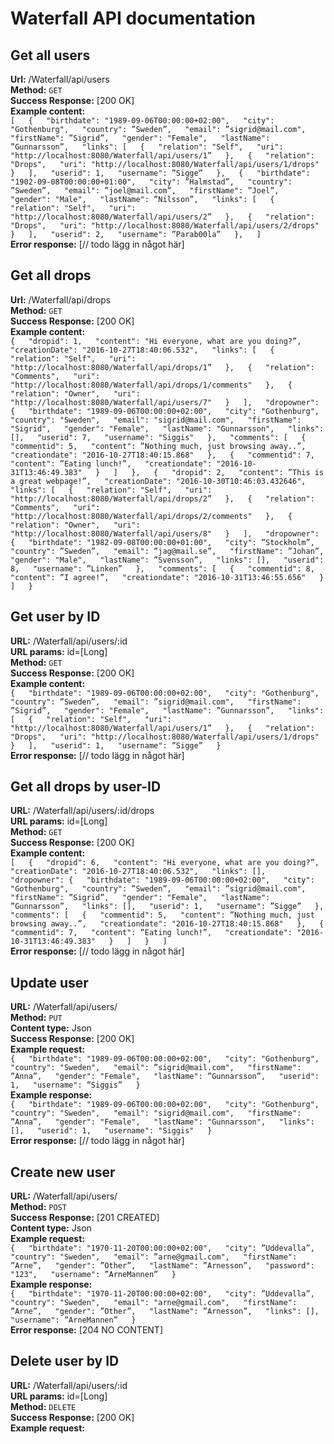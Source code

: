 # Waterfall API documentation
## Get all users
**Url:** /Waterfall/api/users  
**Method:** `GET`  
**Success Response:** [200 OK]  
**Example content:**  
`[  
  {  
    "birthdate": "1989-09-06T00:00:00+02:00",  
    "city": "Gothenburg",  
    "country": ”Sweden”,  
    "email": ”sigrid@mail.com",  
    "firstName": ”Sigrid”,  
    "gender": "Female",  
    "lastName": ”Gunnarsson”,  
    "links": [  
      {  
        "relation": "Self",  
        "uri": "http://localhost:8080/Waterfall/api/users/1”  
      },  
      {  
        "relation": "Drops",  
        "uri": "http://localhost:8080/Waterfall/api/users/1/drops"  
      }  
    ],  
    "userid": 1,  
    "username": ”Sigge”  
  },  
  {  
    "birthdate": "1902-09-08T00:00:00+01:00",  
    "city": ”Halmstad”,  
    "country": ”Sweden”,  
    "email": ”joel@mail.com”,  
    "firstName": ”Joel”,  
    "gender": "Male",  
    "lastName": ”Nilsson”,  
    "links": [  
      {  
        "relation": "Self",  
        "uri": "http://localhost:8080/Waterfall/api/users/2”  
      },  
      {  
        "relation": "Drops",  
        "uri": "http://localhost:8080/Waterfall/api/users/2/drops"  
      }  
    ],  
    "userid": 2,  
    "username": ”Parab00la”  
  },  
]`  
**Error response:** [// todo lägg in något här]  
## Get all drops
**Url:** /Waterfall/api/drops  
**Method:** `GET`  
**Success Response:** [200 OK]  
**Example content:**  
`{  
    "dropid": 1,  
    "content": "Hi everyone, what are you doing?”,  
    "creationDate": "2016-10-27T18:40:06.532",  
    "links": [  
      {  
        "relation": "Self",  
        "uri": "http://localhost:8080/Waterfall/api/drops/1”  
      },  
      {  
        "relation": "Comments",  
        "uri": "http://localhost:8080/Waterfall/api/drops/1/comments"  
      },  
      {  
        "relation": "Owner",  
        "uri": "http://localhost:8080/Waterfall/api/users/7"  
      }  
    ],  
    "dropowner": {  
      "birthdate": "1989-09-06T00:00:00+02:00",  
      "city": "Gothenburg",  
      "country": "Sweden",  
      "email": "sigrid@mail.com",  
      "firstName": "Sigrid",  
      "gender": "Female",  
      "lastName": "Gunnarsson",  
      "links": [],  
      "userid": 7,  
      "username": "Siggis"  
    },  
    "comments": [  
      {  
        "commentid": 5,  
        "content": ”Nothing much, just browsing away..”,  
        "creationdate": "2016-10-27T18:40:15.868"  
      },  
      {  
        "commentid": 7,  
        "content": ”Eating lunch!”,  
        "creationdate": "2016-10-31T13:46:49.383"  
      }  
    ]  
  },  
  {  
    "dropid": 2,  
    "content": ”This is a great webpage!”,  
    "creationDate": "2016-10-30T10:46:03.432646",  
    "links": [  
      {  
        "relation": "Self",  
        "uri": "http://localhost:8080/Waterfall/api/drops/2”  
      },  
      {  
        "relation": "Comments",  
        "uri": "http://localhost:8080/Waterfall/api/drops/2/comments"  
      },  
      {  
        "relation": "Owner",  
        "uri": "http://localhost:8080/Waterfall/api/users/8"  
      }  
    ],  
    "dropowner": {  
      "birthdate": "1982-09-08T00:00:00+01:00",  
      "city": ”Stockholm”,  
      "country": ”Sweden”,  
      "email": ”jag@mail.se”,  
      "firstName": ”Johan”,  
      "gender": "Male",  
      "lastName": ”Svensson”,  
      "links": [],  
      "userid": 8,  
      "username": ”Linken”  
    },  
    "comments": [  
      {  
        "commentid": 8,  
        "content": ”I agree!”,  
        "creationdate": "2016-10-31T13:46:55.656"  
      }  
    ]  
  }`  

## Get user by ID
**URL:** /Waterfall/api/users/:id  
**URL params:** id=[Long]  
**Method:** `GET`  
**Success Response:** [200 OK]  
**Example content:**  
`{  
  "birthdate": "1989-09-06T00:00:00+02:00",  
  "city": "Gothenburg",  
  "country": ”Sweden”,  
  "email": ”sigrid@mail.com",  
  "firstName": ”Sigrid”,  
  "gender": "Female",  
  "lastName": ”Gunnarsson”,  
  "links": [  
    {  
      "relation": "Self",  
      "uri": "http://localhost:8080/Waterfall/api/users/1”  
    },  
    {  
      "relation": "Drops",  
      "uri": "http://localhost:8080/Waterfall/api/users/1/drops"  
    }  
  ],  
  "userid": 1,  
  "username": ”Sigge”  
}`  
**Error response:** [// todo lägg in något här]  
## Get all drops by user-ID  
**URL:** /Waterfall/api/users/:id/drops  
**URL params:** id=[Long]  
**Method:** `GET`  
**Success Response:** [200 OK]  
**Example content:**  
`[  
  {  
    "dropid": 6,  
    "content": "Hi everyone, what are you doing?”,  
    "creationDate": "2016-10-27T18:40:06.532",  
    "links": [],  
    "dropowner": {  
      "birthdate": "1989-09-06T00:00:00+02:00",  
      "city": "Gothenburg",  
      "country": ”Sweden”,  
      "email": ”sigrid@mail.com",  
      "firstName": ”Sigrid”,  
      "gender": "Female",  
      "lastName": ”Gunnarsson”,  
      "links": [],  
      "userid": 1,  
      "username": ”Sigge”  
    },  
    "comments": [  
      {  
        "commentid": 5,  
        "content": ”Nothing much, just browsing away..”,  
        "creationdate": "2016-10-27T18:40:15.868"  
      },  
      {  
        "commentid": 7,  
        "content": ”Eating lunch!”,  
        "creationdate": "2016-10-31T13:46:49.383"  
      }  
    ]  
  }  
]`  
**Error response:** [// todo lägg in något här]  
## Update user  
**URL:** /Waterfall/api/users/  
**Method:** `PUT`  
**Content type:** Json  
**Success Response:** [200 OK]  
**Example request:**  
`{  
    "birthdate": "1989-09-06T00:00:00+02:00",  
    "city": "Gothenburg",  
    "country": "Sweden",  
    "email": ”sigrid@mail.com",  
    "firstName": ”Anna”,  
    "gender": "Female",  
    "lastName": ”Gunnarsson”,  
    "userid": 1,  
    "username": ”Siggis”  
}`  
**Example response:**  
`{  
  "birthdate": "1989-09-06T00:00:00+02:00",  
  "city": "Gothenburg",  
  "country": "Sweden",  
  "email": "sigrid@mail.com",  
  "firstName": ”Anna”,  
  "gender": "Female",  
  "lastName": "Gunnarsson",  
  "links": [],  
  "userid": 1,  
  "username": "Siggis"  
}`  
**Error response:** [// todo lägg in något här]  
## Create new user  
**URL:** /Waterfall/api/users/  
**Method:** `POST`  
**Success Response:** [201 CREATED]  
**Content type:** Json  
**Example request:**  
`{  
  "birthdate": "1970-11-20T00:00:00+02:00",  
  "city": ”Uddevalla”,  
  "country": "Sweden",  
  "email": ”arne@gmail.com",  
  "firstName": ”Arne”,  
  "gender": ”Other”,  
  "lastName": ”Arnesson”,  
  "password": "123",  
  "username": ”ArneMannen”  
}`  
**Example response:**  
`{  
  "birthdate": "1970-11-20T00:00:00+02:00",  
  "city": ”Uddevalla”,  
  "country": "Sweden",  
  "email": "arne@gmail.com",  
  "firstName": ”Arne”,  
  "gender": ”Other”,  
  "lastName": ”Arnesson”,  
  "links": [],  
  "username": ”ArneMannen”  
}`  
**Error response:** [204 NO CONTENT]  
## Delete user by ID  
**URL:** /Waterfall/api/users/:id  
**URL params:** id=[Long]  
**Method:** `DELETE`  
**Success Response:** [200 OK]  
**Example request:**  